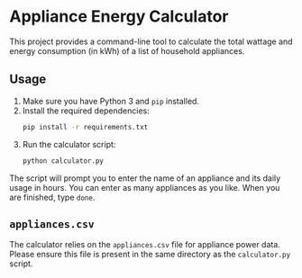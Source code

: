 # Appliance Energy Calculator

This project provides a command-line tool to calculate the total wattage and energy consumption (in kWh) of a list of household appliances.

## Usage

1.  Make sure you have Python 3 and `pip` installed.
2.  Install the required dependencies:
    ```bash
    pip install -r requirements.txt
    ```
3.  Run the calculator script:
    ```bash
    python calculator.py
    ```

The script will prompt you to enter the name of an appliance and its daily usage in hours. You can enter as many appliances as you like. When you are finished, type `done`.

## `appliances.csv`

The calculator relies on the `appliances.csv` file for appliance power data. Please ensure this file is present in the same directory as the `calculator.py` script.